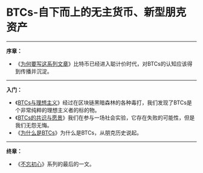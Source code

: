 # BTCs-自下而上的无主货币、新型朋克资产

***

**序章：**

*   《[为何要写这系列文章](xu-zhang)》比特币已经进入聪计价时代，对BTCs的认知应该得到传播并沉淀。

***
**入门：**

*   《[BTCs与理想主义](di-yi-zhang)》经过在区块链黑暗森林的各种毒打，我们发现了BTCs是个非常纯粹的理想主义者的标的物。
*   《[BTCs的共识与愿景](di-er-zhang)》我们在参与一场社会实验，它存在失败的可能性，但是我们无怨无悔。
*   《[为什么是BTCs](di-san-zhang)》为什么是BTCs，从朋克历史说起。

***
**终章：**

*   《[不忘初心](zhong-zhang)》系列的最后的一文。
